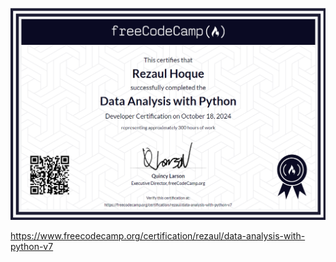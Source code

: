 ![Certificate](Data_Analysis_with_Python.png)

https://www.freecodecamp.org/certification/rezaul/data-analysis-with-python-v7
